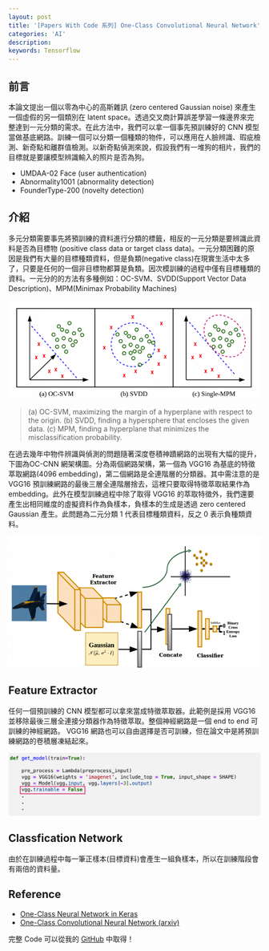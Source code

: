 ```yaml
---
layout: post
title: '[Papers With Code 系列] One-Class Convolutional Neural Network'
categories: 'AI'
description:
keywords: Tensorflow
---
```


## 前言
本論文提出一個以零為中心的高斯雜訊 (zero centered Gaussian noise) 來產生一個虛假的另一個類別在 latent space。透過交叉商計算誤差學習一條邊界來完整達到一元分類的需求。在此方法中，我們可以拿一個事先預訓練好的 CNN 模型當做基底網路。訓練一個可以分類一個種類的物件，可以應用在人臉辨識、瑕疵檢測、新奇點和離群值檢測。以新奇點偵測來說，假設我們有一堆狗的相片，我們的目標就是要讓模型辨識輸入的照片是否為狗。

- UMDAA-02 Face (user authentication)
- Abnormality1001 (abnormality detection)
- FounderType-200 (novelty detection)


## 介紹
多元分類需要事先將預訓練的資料進行分類的標籤，相反的一元分類是要辨識此資料是否為目標物 (positive class data or target class data)。一元分類困難的原因是我們有大量的目標種類資料，但是負類(negative class)在現實生活中太多了，只要是任何的一個非目標物都算是負類。因次模訓練的過程中僅有目標種類的資料。一元分的的方法有多種例如：OC-SVM、SVDD(Support Vector Data Description)、MPM(Minimax Probability Machines)


![](/images/posts/AI/2021/img1100318-1.png)
> (a) OC-SVM, maximizing the margin of a hyperplane with respect to the origin. (b) SVDD, finding a hypersphere that encloses the given data. (c) MPM, finding a hyperplane that minimizes the misclassification probability.


在過去幾年中物件辨識與偵測的問題隨著深度卷積神蹟網路的出現有大幅的提升，下圖為OC-CNN 網架構圖。分為兩個網路架構，第一個為 VGG16 為基底的特徵萃取網路(4096 embedding)，第二個網路是全連階層的分類器。其中需注意的是 VGG16 預訓練網路的最後三層全連階層捨去，這裡只要取得特徵萃取結果作為 embedding。此外在模型訓練過程中除了取得 VGG16 的萃取特徵外，我們還要產生出相同維度的虛擬資料作為負樣本，負樣本的生成是透過 zero centered Gaussian 產生。此問題為二元分類 1 代表目標種類資料，反之 0 表示負種類資料。

![](/images/posts/AI/2021/img1100318-2.png)

## Feature Extractor
任何一個預訓練的 CNN 模型都可以拿來當成特徵萃取器。此範例是採用 VGG16 並移除最後三層全連接分類器作為特徵萃取。整個神經網路是一個 end to end 可訓練的神經網路。 VGG16 網路也可以自由選擇是否可訓練，但在論文中是將預訓練網路的卷積層凍結起來。

![](/images/posts/AI/2021/img1100318-3.png)


## Classfication Network
由於在訓練過程中每一筆正樣本(目標資料)會產生一組負樣本，所以在訓練階段會有兩倍的資料量。

## Reference
- [One-Class Neural Network in Keras](https://towardsdatascience.com/one-class-neural-network-in-keras-249ff56201c0)
- [One-Class Convolutional Neural Network (arxiv)](https://arxiv.org/abs/1901.08688)

完整 Code 可以從我的 [GitHub](https://github.com/1010code/OneClass_NeuralNetwork) 中取得！